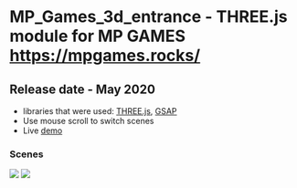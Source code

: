 # MP_Games_3d_entrance - THREE.js module for MP GAMES https://mpgames.rocks/
## Release date - May 2020 
- libraries that were used: [THREE.js](https://threejs.org/), [GSAP](https://greensock.com/gsap/)
- Use mouse scroll to switch scenes
- Live [demo](https://lexa307.github.io/3DMPGames/) 
### Scenes
![](https://i.imgur.com/EK3e2jx.png)
![](https://i.imgur.com/EiqGEzV.png)